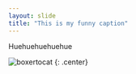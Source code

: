```yaml
---
layout: slide
title: "This is my funny caption"
---
```


Huehuehuehuehue

![boxertocat](https://octodex.github.com/images/boxertocat_octodex.jpg)
{: .center}
